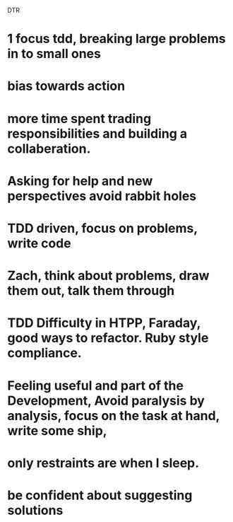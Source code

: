 DTR

# 1 focus tdd, breaking large problems in to small ones
# bias towards action



# more time spent trading responsibilities and building a collaberation.


# Asking for help and new perspectives avoid rabbit holes

# TDD driven, focus on problems, write code
# Zach, think about problems, draw them out, talk them through

# TDD Difficulty in HTPP, Faraday, good ways to refactor. Ruby style compliance.

# Feeling useful and part of the Development, Avoid paralysis by analysis, focus on the task at hand, write some ship,

# only restraints are when I sleep.

# be confident about suggesting solutions
